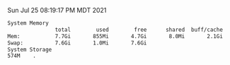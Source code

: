Sun Jul 25 08:19:17 PM MDT 2021
```bash
System Memory
               total        used        free      shared  buff/cache   available
Mem:           7.7Gi       855Mi       4.7Gi       8.0Mi       2.1Gi       6.5Gi
Swap:          7.6Gi       1.0Mi       7.6Gi
System Storage
574M	.
```
